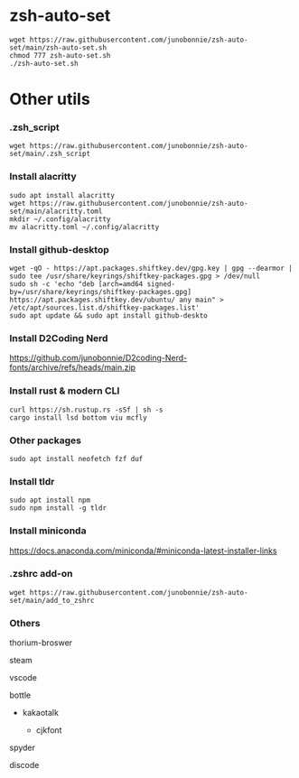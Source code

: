 # zsh-auto-set
```
wget https://raw.githubusercontent.com/junobonnie/zsh-auto-set/main/zsh-auto-set.sh
chmod 777 zsh-auto-set.sh
./zsh-auto-set.sh
```
# Other utils
### .zsh_script
```
wget https://raw.githubusercontent.com/junobonnie/zsh-auto-set/main/.zsh_script
```
### Install alacritty
```
sudo apt install alacritty
wget https://raw.githubusercontent.com/junobonnie/zsh-auto-set/main/alacritty.toml
mkdir ~/.config/alacritty
mv alacritty.toml ~/.config/alacritty
```
### Install github-desktop
```
wget -qO - https://apt.packages.shiftkey.dev/gpg.key | gpg --dearmor | sudo tee /usr/share/keyrings/shiftkey-packages.gpg > /dev/null
sudo sh -c 'echo "deb [arch=amd64 signed-by=/usr/share/keyrings/shiftkey-packages.gpg] https://apt.packages.shiftkey.dev/ubuntu/ any main" > /etc/apt/sources.list.d/shiftkey-packages.list'
sudo apt update && sudo apt install github-deskto
```
### Install D2Coding Nerd
https://github.com/junobonnie/D2coding-Nerd-fonts/archive/refs/heads/main.zip
### Install rust & modern CLI
```
curl https://sh.rustup.rs -sSf | sh -s
cargo install lsd bottom viu mcfly
```
### Other packages
```
sudo apt install neofetch fzf duf
```
### Install tldr
```
sudo apt install npm
sudo npm install -g tldr
```
### Install miniconda
https://docs.anaconda.com/miniconda/#miniconda-latest-installer-links
### .zshrc add-on
```
wget https://raw.githubusercontent.com/junobonnie/zsh-auto-set/main/add_to_zshrc
```
### Others
thorium-broswer

steam

vscode

bottle

- kakaotalk

  - cjkfont

spyder

discode
